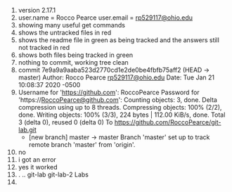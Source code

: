 1. version 2.17.1
2. user.name = Rocco Pearce
   user.email = rp529117@ohio.edu
3. showing many useful get commands
4. shows the untracked files in red
5. shows the readme file in green as being tracked and the answers still not tracked in red
6. shows both files being tracked in green
7. nothing to commit, working tree clean
8. commit 7e9a9a9aaba523d2770cd1e2de0be4fbfb75aff2 (HEAD -> master)
   Author: Rocco Pearce <rp529117@ohio.edu>
   Date:   Tue Jan 21 10:08:37 2020 -0500
9. Username for 'https://github.com': RoccoPearce
   Password for 'https://RoccoPearce@github.com': 
   Counting objects: 3, done.
   Delta compression using up to 8 threads.
   Compressing objects: 100% (2/2), done.
   Writing objects: 100% (3/3), 224 bytes | 112.00 KiB/s, done.
   Total 3 (delta 0), reused 0 (delta 0)
   To https://github.com/RoccoPearce/git-lab.git
    * [new branch]      master -> master
   Branch 'master' set up to track remote branch 'master' from 'origin'.
10. no
11. i got an error
12. yes it worked
13. .  ..  git-lab	git-lab-2  Labs
14. 